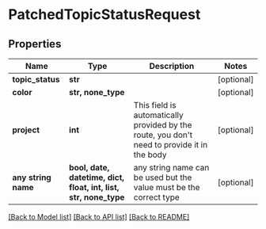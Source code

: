 # PatchedTopicStatusRequest


## Properties
Name | Type | Description | Notes
------------ | ------------- | ------------- | -------------
**topic_status** | **str** |  | [optional] 
**color** | **str, none_type** |  | [optional] 
**project** | **int** | This field is automatically provided by the route, you don&#39;t need to provide it in the body | [optional] 
**any string name** | **bool, date, datetime, dict, float, int, list, str, none_type** | any string name can be used but the value must be the correct type | [optional]

[[Back to Model list]](../README.md#documentation-for-models) [[Back to API list]](../README.md#documentation-for-api-endpoints) [[Back to README]](../README.md)


